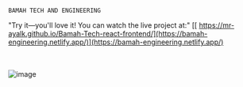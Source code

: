 `BAMAH TECH AND ENGINEERING`

"Try it—you'll love it! You can watch the live project at:"     [[  https://mr-ayalk.github.io/Bamah-Tech-react-frontend/](https://bamah-engineering.netlify.app/)](https://bamah-engineering.netlify.app/)

<br/><br/>
![image](https://github.com/user-attachments/assets/06ab38b3-4784-4744-8bb8-6e935214936d)
